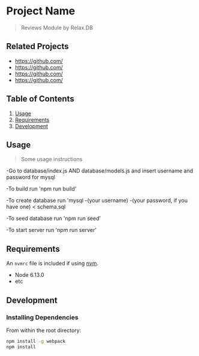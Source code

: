 # Project Name

> Reviews Module by Relax.DB

## Related Projects

  - https://github.com/
  - https://github.com/
  - https://github.com/
  - https://github.com/

## Table of Contents

1. [Usage](#Usage)
1. [Requirements](#requirements)
1. [Development](#development)

## Usage

> Some usage instructions

-Go to database/index.js AND database/models.js and insert username and password for mysql

 -To build run 'npm run build'

 -To create database run 'mysql -(your username) -(your password, if you have one) < schema.sql

 -To seed database run 'npm run seed'

 -To start server run 'npm run server'







## Requirements

An `nvmrc` file is included if using [nvm](https://github.com/creationix/nvm).

- Node 6.13.0
- etc

## Development

### Installing Dependencies

From within the root directory:

```sh
npm install -g webpack
npm install
```

